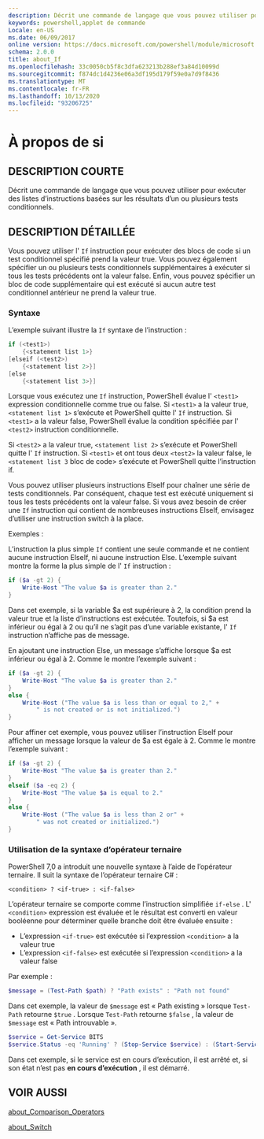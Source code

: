 ```yaml
---
description: Décrit une commande de langage que vous pouvez utiliser pour exécuter des listes d’instructions basées sur les résultats d’un ou plusieurs tests conditionnels.
keywords: powershell,applet de commande
Locale: en-US
ms.date: 06/09/2017
online version: https://docs.microsoft.com/powershell/module/microsoft.powershell.core/about/about_if?view=powershell-7.1&WT.mc_id=ps-gethelp
schema: 2.0.0
title: about_If
ms.openlocfilehash: 33c0050cb5f8c3dfa623213b288ef3a84d10099d
ms.sourcegitcommit: f874dc1d4236e06a3df195d179f59e0a7d9f8436
ms.translationtype: MT
ms.contentlocale: fr-FR
ms.lasthandoff: 10/13/2020
ms.locfileid: "93206725"
---
```

# <a name="about-if"></a>À propos de si

## <a name="short-description"></a>DESCRIPTION COURTE
Décrit une commande de langage que vous pouvez utiliser pour exécuter des listes d’instructions basées sur les résultats d’un ou plusieurs tests conditionnels.

## <a name="long-description"></a>DESCRIPTION DÉTAILLÉE

Vous pouvez utiliser l' `If` instruction pour exécuter des blocs de code si un test conditionnel spécifié prend la valeur true. Vous pouvez également spécifier un ou plusieurs tests conditionnels supplémentaires à exécuter si tous les tests précédents ont la valeur false. Enfin, vous pouvez spécifier un bloc de code supplémentaire qui est exécuté si aucun autre test conditionnel antérieur ne prend la valeur true.

### <a name="syntax"></a>Syntaxe

L’exemple suivant illustre la `If` syntaxe de l’instruction :

```powershell
if (<test1>)
    {<statement list 1>}
[elseif (<test2>)
    {<statement list 2>}]
[else
    {<statement list 3>}]
```

Lorsque vous exécutez une `If` instruction, PowerShell évalue l' `<test1>` expression conditionnelle comme true ou false. Si `<test1>` a la valeur true, `<statement list 1>` s’exécute et PowerShell quitte l' `If` instruction. Si `<test1>` a la valeur false, PowerShell évalue la condition spécifiée par l' `<test2>` instruction conditionnelle.

Si `<test2>` a la valeur true, `<statement list 2>` s’exécute et PowerShell quitte l' `If` instruction. Si `<test1>` et ont tous deux `<test2>` la valeur false, le `<statement list 3` bloc de code> s’exécute et PowerShell quitte l’instruction if.

Vous pouvez utiliser plusieurs instructions ElseIf pour chaîner une série de tests conditionnels. Par conséquent, chaque test est exécuté uniquement si tous les tests précédents ont la valeur false.
Si vous avez besoin de créer une `If` instruction qui contient de nombreuses instructions ElseIf, envisagez d’utiliser une instruction switch à la place.

Exemples :

L’instruction la plus simple `If` contient une seule commande et ne contient aucune instruction ElseIf, ni aucune instruction Else. L’exemple suivant montre la forme la plus simple de l' `If` instruction :

```powershell
if ($a -gt 2) {
    Write-Host "The value $a is greater than 2."
}
```

Dans cet exemple, si la variable $a est supérieure à 2, la condition prend la valeur true et la liste d’instructions est exécutée. Toutefois, si $a est inférieur ou égal à 2 ou qu’il ne s’agit pas d’une variable existante, l' `If` instruction n’affiche pas de message.

En ajoutant une instruction Else, un message s’affiche lorsque $a est inférieur ou égal à 2. Comme le montre l’exemple suivant :

```powershell
if ($a -gt 2) {
    Write-Host "The value $a is greater than 2."
}
else {
    Write-Host ("The value $a is less than or equal to 2," +
        " is not created or is not initialized.")
}
```

Pour affiner cet exemple, vous pouvez utiliser l’instruction ElseIf pour afficher un message lorsque la valeur de $a est égale à 2. Comme le montre l’exemple suivant :

```powershell
if ($a -gt 2) {
    Write-Host "The value $a is greater than 2."
}
elseif ($a -eq 2) {
    Write-Host "The value $a is equal to 2."
}
else {
    Write-Host ("The value $a is less than 2 or" +
        " was not created or initialized.")
}
```

### <a name="using-the-ternary-operator-syntax"></a>Utilisation de la syntaxe d’opérateur ternaire

PowerShell 7,0 a introduit une nouvelle syntaxe à l’aide de l’opérateur ternaire. Il suit la syntaxe de l’opérateur ternaire C# :

```Syntax
<condition> ? <if-true> : <if-false>
```

L’opérateur ternaire se comporte comme l’instruction simplifiée `if-else` . L' `<condition>` expression est évaluée et le résultat est converti en valeur booléenne pour déterminer quelle branche doit être évaluée ensuite :

- L’expression `<if-true>` est exécutée si l’expression `<condition>` a la valeur true
- L’expression `<if-false>` est exécutée si l’expression `<condition>` a la valeur false

Par exemple :

```powershell
$message = (Test-Path $path) ? "Path exists" : "Path not found"
```

Dans cet exemple, la valeur de `$message` est « Path existing » lorsque `Test-Path` retourne `$true` . Lorsque `Test-Path` retourne `$false` , la valeur de `$message` est « Path introuvable ».

```powershell
$service = Get-Service BITS
$service.Status -eq 'Running' ? (Stop-Service $service) : (Start-Service $service)
```

Dans cet exemple, si le service est en cours d’exécution, il est arrêté et, si son état n’est pas **en cours d’exécution** , il est démarré.

## <a name="see-also"></a>VOIR AUSSI

[about_Comparison_Operators](about_Comparison_Operators.md)

[about_Switch](about_Switch.md)


